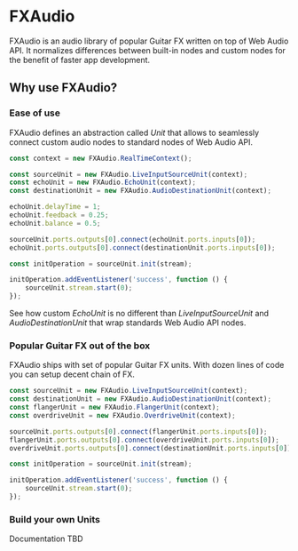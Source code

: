 # FXAudio

FXAudio is an audio library of popular Guitar FX written on top of Web Audio API. It normalizes differences between built-in nodes and custom nodes for the benefit of faster app development.

## Why use FXAudio?

### Ease of use

FXAudio defines an abstraction called *Unit* that allows to seamlessly connect custom audio nodes to standard nodes of Web Audio API.

```javascript
const context = new FXAudio.RealTimeContext();

const sourceUnit = new FXAudio.LiveInputSourceUnit(context);
const echoUnit = new FXAudio.EchoUnit(context);
const destinationUnit = new FXAudio.AudioDestinationUnit(context);

echoUnit.delayTime = 1;
echoUnit.feedback = 0.25;
echoUnit.balance = 0.5;

sourceUnit.ports.outputs[0].connect(echoUnit.ports.inputs[0]);
echoUnit.ports.outputs[0].connect(destinationUnit.ports.inputs[0]);

const initOperation = sourceUnit.init(stream);

initOperation.addEventListener('success', function () {
    sourceUnit.stream.start(0);
});
```

See how custom *EchoUnit* is no different than *LiveInputSourceUnit* and *AudioDestinationUnit* that wrap standards Web Audio API nodes.


### Popular Guitar FX out of the box

FXAudio ships with set of popular Guitar FX units. With dozen lines of code you can setup decent chain of FX.

```javascript
const sourceUnit = new FXAudio.LiveInputSourceUnit(context);
const destinationUnit = new FXAudio.AudioDestinationUnit(context);
const flangerUnit = new FXAudio.FlangerUnit(context);
const overdriveUnit = new FXAudio.OverdriveUnit(context);

sourceUnit.ports.outputs[0].connect(flangerUnit.ports.inputs[0]);
flangerUnit.ports.outputs[0].connect(overdriveUnit.ports.inputs[0]);
overdriveUnit.ports.outputs[0].connect(destinationUnit.ports.inputs[0]);

const initOperation = sourceUnit.init(stream);

initOperation.addEventListener('success', function () {
    sourceUnit.stream.start(0);
});
```


### Build your own Units

Documentation TBD
